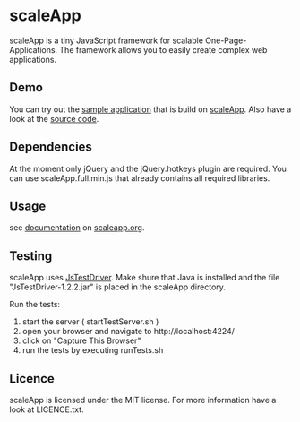 # scaleApp
scaleApp is a tiny JavaScript framework for scalable One-Page-Applications. 
The framework allows you to easily create complex web applications.

## Demo

You can try out the [sample application](http://www.scaleapp.org/demo/fast/) that is build on 
[scaleApp](http://www.scaleapp.org). Also have a look at the [source code](http://github.com/flosse/FAST).


## Dependencies

At the moment only jQuery and the jQuery.hotkeys plugin are required.
You can use scaleApp.full.min.js that already contains all required libraries.

## Usage

see [documentation](http://www.scaleapp.org/tutorial) on [scaleapp.org](http://www.scaleapp.org).

## Testing

scaleApp uses [JsTestDriver]( https://code.google.com/p/js-test-driver/ ).
Make shure that Java is installed and the file "JsTestDriver-1.2.2.jar" is placed in the scaleApp directory.

Run the tests:

  1. start the server ( startTestServer.sh )
  2. open your browser and navigate to http://localhost:4224/
  3. click on "Capture This Browser"
  4. run the tests by executing runTests.sh


## Licence

scaleApp is licensed under the MIT license.
For more information have a look at LICENCE.txt.
